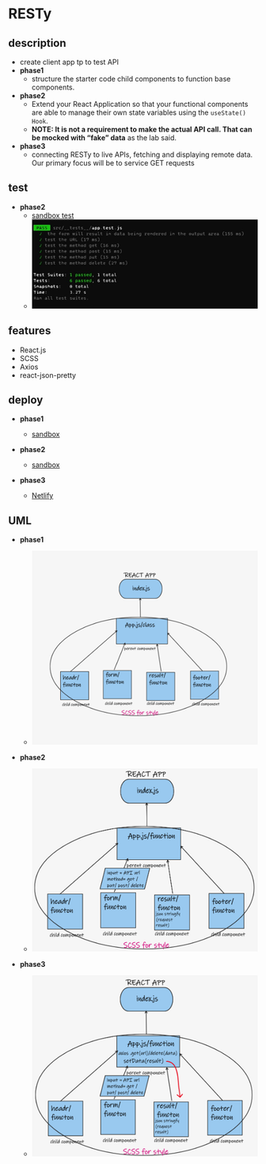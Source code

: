 # RESTy

## description

- create client app tp to test API
- **phase1**
  - structure the starter code child components to function base components.
- **phase2**
  - Extend your React Application so that your functional components are able to manage their own state variables using the `useState() Hook`.
  - **NOTE: It is not a requirement to make the actual API call. That can be mocked with “fake” data** as the lab said.
- **phase3**
  -  connecting RESTy to live APIs, fetching and displaying remote data. Our primary focus will be to service GET requests

## test

- **phase2**
  - [sandbox test](https://codesandbox.io/s/priceless-driscoll-yurw4?file=/__tests__/app.test.js:55-63)
  - ![](tst.jpg)

## features

- React.js
- SCSS
- Axios
- react-json-pretty

## deploy

- **phase1**
  - [sandbox](https://codesandbox.io/s/dreamy-shirley-od4g3?file=/src/components/form/form.scss)

- **phase2**
  - [sandbox](https://codesandbox.io/s/priceless-driscoll-yurw4?file=/src/index.js)

- **phase3**
  - [Netlify](https://resty-omar.netlify.app/)

## UML

- **phase1**

  - ![](wb.png)

- **phase2**
  - ![](Wb2.png)

- **phase3**
  - ![](wb3.png)